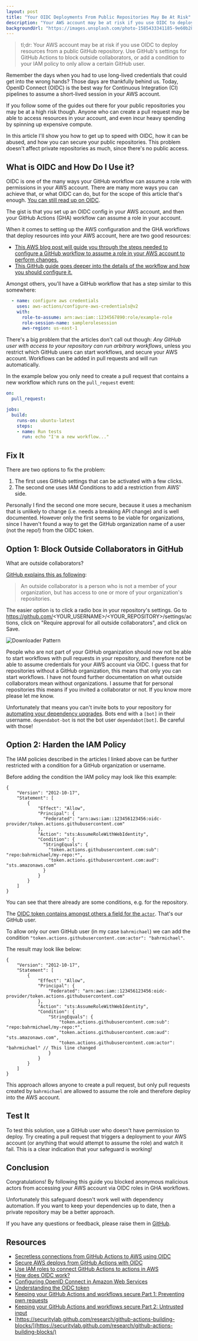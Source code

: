 ```yaml
---
layout: post
title: "Your OIDC Deployments From Public Repositories May Be At Risk"
description: "Your AWS account may be at risk if you use OIDC to deploy resources from public GitHub repositories. Lean how to block outside collaborators and restrict IAM permissions."
backgroundUrl: "https://images.unsplash.com/photo-1585433341185-9e60b28ed0a7?ixlib=rb-1.2.1&auto=format&q=80&fit=crop"
---
```


> tl;dr: Your AWS account may be at risk if you use OIDC to deploy resources from a public GitHub repository.
> Use GitHub's settings for GitHub Actions to block outside collaborators, or add a condition to your IAM policy to only allow a certain GitHub user.

Remember the days when you had to use long-lived credentials that could get into the wrong hands?
Those days are thankfully behind us. Today, OpenID Connect (OIDC) is the best way for
Continuous Integration (CI) pipelines to assume a short-lived session in your AWS account.

If you follow some of the guides out there for your public repositories you may be at a high risk though. Anyone
who can create a pull request may be able to access resources in your account, and even incur heavy spending by spinning up expensive compute.

In this article I'll show you how to get up to speed with OIDC, how it can be abused, and how you can secure your public
repositories. This problem doesn't affect private repositories as much, since there's no public access.

## What is OIDC and How Do I Use it?

OIDC is one of the many ways your GitHub workflow can assume a role with permissions in your AWS account.
There are many more ways you can achieve that, or what OIDC can do, but for the scope of this article that's enough.
[You can still read up on OIDC](https://openid.net/developers/how-connect-works/).

The gist is that you set up an OIDC config in your AWS account, and then your GitHub Actions (GHA) workflow can assume a role in your account.

When it comes to setting up the AWS configuration and the GHA workflows that deploy resources into your AWS account, here are two good resources:

* [This AWS blog post will guide you through the steps needed to configure a GitHub workflow to assume a role in your AWS account to perform changes.](https://aws.amazon.com/blogs/security/use-iam-roles-to-connect-github-actions-to-actions-in-aws/)
* [This GitHub guide goes deeper into the details of the workflow and how you should configure it.](https://docs.github.com/en/actions/deployment/security-hardening-your-deployments/configuring-openid-connect-in-amazon-web-services)

Amongst others, you'll have a GitHub workflow that has a step similar to this somewhere:

```yaml
  - name: configure aws credentials
    uses: aws-actions/configure-aws-credentials@v2
    with:
      role-to-assume: arn:aws:iam::1234567890:role/example-role
      role-session-name: samplerolesession
      aws-region: us-east-1
```

There's a big problem that the articles don't call out though: *Any GitHub user with access to your repository can run arbitrary
workflows*, unless you restrict which GitHub users can start workflows, and secure your AWS account. Workflows can be added
in pull requests and will run automatically.

In the example below you only need to create a pull request that contains a new workflow which runs on the `pull_request` event:

```yaml
on:
  pull_request:

jobs:
  build:
    runs-on: ubuntu-latest
    steps:
    - name: Run tests
      run: echo "I'm a new workflow..."
```

## Fix It

There are two options to fix the problem:

1. The first uses GitHub settings that can be activated with a few clicks.
2. The second one uses IAM Conditions to add a restriction from AWS' side.

Personally I find the second one more secure, because it uses a mechanism that is unlikely to change (i.e. needs a
breaking API change) and is well documented.
However only the first seems to be viable for organizations, since I haven't found a way to get the
GitHub organization name of a user (not the repo!) from the OIDC token.

## Option 1: Block Outside Collaborators in GitHub

What are outside collaborators?

[GitHub explains this as following](https://docs.github.com/en/organizations/managing-user-access-to-your-organizations-repositories/adding-outside-collaborators-to-repositories-in-your-organization):

> An outside collaborator is a person who is not a member of your organization, but has access to one or more of your organization's repositories.

The easier option is to click a radio box in your repository's settings. Go to https://github.com/<YOUR_USERNAME>/<YOUR_REPOSITORY>/settings/actions,
click on "Require approval for all outside collaborators", and click on Save.

![Downloader Pattern](https://bahr.dev/pictures/deny-outside-collaborators.png)

People who are not part of your GitHub organization should now not be able to start workflows with pull requests in your repository,
and therefore not be able to assume credentials for your AWS account via OIDC. I guess that for repositories without a GitHub organization,
this means that only you can start workflows. I have not found further documentation on what outside collaborators mean without
organizations. I assume that for personal repositories this means if you invited a collaborator or not. If you know more please let me know.

Unfortunately that means you can't invite bots to your repository for [automating your dependency upgrades](https://bahr.dev/2022/12/05/automatic-depdency-upgrades/).
Bots end with a `[bot]` in their username. `dependabot-bot` is not the bot user `dependabot[bot]`. Be careful with those!

## Option 2: Harden the IAM Policy

The IAM policies described in the articles I linked above can be further restricted with a condition for a GitHub organization or username.

Before adding the condition the IAM policy may look like this example:

```json5
{
    "Version": "2012-10-17",
    "Statement": [
        {
            "Effect": "Allow",
            "Principal": {
              "Federated": "arn:aws:iam::123456123456:oidc-provider/token.actions.githubusercontent.com"
            },
            "Action": "sts:AssumeRoleWithWebIdentity",
            "Condition": {
              "StringEquals": {
                "token.actions.githubusercontent.com:sub": "repo:bahrmichael/my-repo:*",
                "token.actions.githubusercontent.com:aud": "sts.amazonaws.com"
              }
            }
        }
    ]
}
```

You can see that there already are some conditions, e.g. for the repository.

The [OIDC token contains amongst others a field for the `actor`](https://docs.github.com/en/actions/deployment/security-hardening-your-deployments/about-security-hardening-with-openid-connect#understanding-the-oidc-token). That's our GitHub user.

To allow only our own GitHub user (in my case `bahrmichael`) we can add the condition `"token.actions.githubusercontent.com:actor": "bahrmichael"`.

The result may look like below:

```json5
{
    "Version": "2012-10-17",
    "Statement": [
        {
            "Effect": "Allow",
            "Principal": {
                "Federated": "arn:aws:iam::123456123456:oidc-provider/token.actions.githubusercontent.com"
            },
            "Action": "sts:AssumeRoleWithWebIdentity",
            "Condition": {
                "StringEquals": {
                    "token.actions.githubusercontent.com:sub": "repo:bahrmichael/my-repo:*",
                    "token.actions.githubusercontent.com:aud": "sts.amazonaws.com",
                    "token.actions.githubusercontent.com:actor": "bahrmichael" // This line changed
                }
            }
        }
    ]
}
```

This approach allows anyone to create a pull request, but only pull requests created by `bahrmichael` are allowed to assume the role and therefore deploy into the AWS account.

## Test It

To test this solution, use a GitHub user who doesn't have permission to deploy.
Try creating a pull request that triggers a deployment to your AWS account (or anything that would attempt to assume the role)
and watch it fail. This is a clear indication that your safeguard is working!

## Conclusion

Congratulations! By following this guide you blocked anonymous malicious actors from accessing your AWS account via OIDC roles in GHA workflows.

Unfortunately this safeguard doesn't work well with dependency automation. If you want to keep your dependencies up to date,
then a private repository may be a better approach.

If you have any questions or feedback, please raise them in [GitHub](https://github.com/bahrmichael/bahrmichael.github.io).

## Resources

- [Secretless connections from GitHub Actions to AWS using OIDC](https://blog.codecentric.de/secretless-connections-from-github-actions-to-aws-using-oidc)
- [Secure AWS deploys from GitHub Actions with OIDC](https://www.eliasbrange.dev/posts/secure-aws-deploys-from-github-actions-with-oidc)
- [Use IAM roles to connect GitHub Actions to actions in AWS](https://aws.amazon.com/blogs/security/use-iam-roles-to-connect-github-actions-to-actions-in-aws/)
- [How does OIDC work?](https://openid.net/developers/how-connect-works/)
- [Configuring OpenID Connect in Amazon Web Services](https://docs.github.com/en/actions/deployment/security-hardening-your-deployments/configuring-openid-connect-in-amazon-web-services)
- [Understanding the OIDC token](https://docs.github.com/en/actions/deployment/security-hardening-your-deployments/about-security-hardening-with-openid-connect#understanding-the-oidc-token)
- [Keeping your GitHub Actions and workflows secure Part 1: Preventing pwn requests](https://securitylab.github.com/research/github-actions-preventing-pwn-requests/)
- [Keeping your GitHub Actions and workflows secure Part 2: Untrusted input](https://securitylab.github.com/research/github-actions-untrusted-input/)
- [https://securitylab.github.com/research/github-actions-building-blocks/](https://securitylab.github.com/research/github-actions-building-blocks/)
